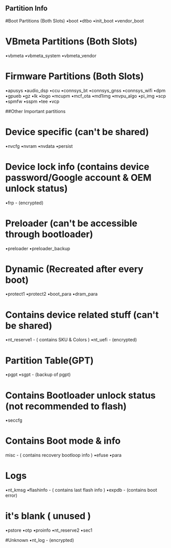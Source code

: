 ## Partition Info

#Boot Partitions (Both Slots)
•boot
•dtbo
•init_boot
•vendor_boot

# VBmeta Partitions (Both Slots)
•vbmeta
•vbmeta_system
•vbmeta_vendor

# Firmware Partitions (Both Slots)
•apusys
•audio_dsp
•ccu
•connsys_bt
•connsys_gnss
•connsys_wifi
•dpm
•gpueb
•gz
•lk
•logo
•mcupm
•mcf_ota
•md1img
•mvpu_algo
•pi_img
•scp
•spmfw
•sspm
•tee
•vcp


##Other Important partitions

# Device specific (can't be shared)
•nvcfg
•nvram
•nvdata
•persist

# Device lock info (contains device password/Google account & OEM unlock status)
•frp - (encrypted)

# Preloader (can't be accessible through bootloader)
•preloader
•preloader_backup

# Dynamic (Recreated after every boot)
•protect1
•protect2
•boot_para
•dram_para

# Contains device related stuff (can't be shared)
•nt_reserve1 - ( contains SKU & Colors )
•nt_uefi - (encrypted)

# Partition Table(GPT)
•pgpt
•sgpt - (backup of pgpt)

# Contains Bootloader unlock status (not recommended to flash)
•seccfg

# Contains Boot mode & info
misc - ( contains recovery bootloop info )
•efuse
•para

# Logs
•nt_kmsg
•flashinfo - ( contains last flash info )
•expdb - (contains boot error)

# it's blank ( unused )
•pstore
•otp
•proinfo
•nt_reserve2
•sec1

#Unknown
•nt_log - (encrypted)